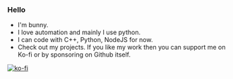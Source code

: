### Hello 

- I'm bunny.
- I love automation and mainly I use python.
- I can code with C++, Python, NodeJS for now.
- Check out my projects.
If you like my work then you can support me on Ko-fi or by sponsoring on Github itself.

[![ko-fi](https://ko-fi.com/img/githubbutton_sm.svg)](https://ko-fi.com/P5P6DMBDK)
